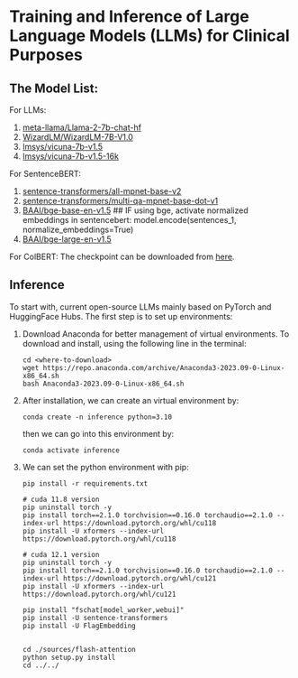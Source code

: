 # Training and Inference of Large Language Models (LLMs) for Clinical Purposes

## The Model List:

For LLMs:
   1. [meta-llama/Llama-2-7b-chat-hf](https://huggingface.co/meta-llama/Llama-2-7b-chat-hf)
   2. [WizardLM/WizardLM-7B-V1.0](https://huggingface.co/WizardLM/WizardLM-7B-V1.0)
   3. [lmsys/vicuna-7b-v1.5](https://huggingface.co/lmsys/vicuna-7b-v1.5)
   4. [lmsys/vicuna-7b-v1.5-16k](https://huggingface.co/lmsys/vicuna-7b-v1.5-16k)

For SentenceBERT:
   1. [sentence-transformers/all-mpnet-base-v2](https://huggingface.co/sentence-transformers/all-mpnet-base-v2)
   2. [sentence-transformers/multi-qa-mpnet-base-dot-v1](https://huggingface.co/sentence-transformers/multi-qa-mpnet-base-dot-v1)
   3. [BAAI/bge-base-en-v1.5](https://huggingface.co/BAAI/bge-base-en-v1.5) ## IF using bge, activate normalized embeddings in sentencebert: model.encode(sentences_1, normalize_embeddings=True)
   4. [BAAI/bge-large-en-v1.5](https://huggingface.co/BAAI/bge-large-en-v1.5)

For ColBERT:
   The checkpoint can be downloaded from [here](https://downloads.cs.stanford.edu/nlp/data/colbert/colbertv2/colbertv2.0.tar.gz).

## Inference

To start with, current open-source LLMs mainly based on PyTorch and HuggingFace Hubs. The first step is to set up environments:

1. Download Anaconda for better management of virtual environments. To download and install, using the following line in the terminal:
   ```{bash}
   cd <where-to-download>
   wget https://repo.anaconda.com/archive/Anaconda3-2023.09-0-Linux-x86_64.sh
   bash Anaconda3-2023.09-0-Linux-x86_64.sh
   ```
2. After installation, we can create an virtual environment by:
   ```{bash}
   conda create -n inference python=3.10
   ```
   then we can go into this environment by:
   ```{bash}
   conda activate inference
   ```
3. We can set the python environment with pip:
   ```{bash}
   pip install -r requirements.txt

   # cuda 11.8 version
   pip uninstall torch -y
   pip install torch==2.1.0 torchvision==0.16.0 torchaudio==2.1.0 --index-url https://download.pytorch.org/whl/cu118
   pip install -U xformers --index-url https://download.pytorch.org/whl/cu118
   
   # cuda 12.1 version
   pip uninstall torch -y
   pip install torch==2.1.0 torchvision==0.16.0 torchaudio==2.1.0 --index-url https://download.pytorch.org/whl/cu121
   pip install -U xformers --index-url https://download.pytorch.org/whl/cu121
   
   pip install "fschat[model_worker,webui]"
   pip install -U sentence-transformers
   pip install -U FlagEmbedding


   cd ./sources/flash-attention
   python setup.py install
   cd ../../
   ```

<!-- For runing inference, we have to prepare two things locally:
1. Local LLM Weights, if the nodes can have access to the internet, we can also use the online HuggingFace Model Hubs.
2. Local File for inference, to fit this code, the file have to be reformatted to a .jsonl file, in which each line presents one sample and is formatted as:
   ```
   {'sample_idx': <sample_idx>, 'instruction': <input_query>}
   ```
   Basically, we can use json package in Python to generate such formats. We have an code example [here](./inference/generate_dummydata.py).


Here can we start inference! Using these lines:
```{bash}
cd <path-to-this-repo>/inference/
bash ./llm_inference.sh <local_model_path> <input_jsonl_file> <output_file_directory_name> <number-of-gpu-to-use>
```
Then we can check the output jsonl file in output/<output_file_directory_name>/results.jsonl.
 -->


<!-- ## Fine-tuning



To start with, current open-source LLMs mainly based on PyTorch and HuggingFace Hubs. The first step is to set up environments:

1. Download Anaconda for better management of virtual environments. To download and install, using the following line in the terminal:
   ```{bash}
   cd <where-to-download>
   wget https://repo.anaconda.com/archive/Anaconda3-2023.09-0-Linux-x86_64.sh
   bash Anaconda3-2023.09-0-Linux-x86_64.sh
   ```
2. After installation, we can create an virtual environment by:
   ```{bash}
   conda create -n llm_inference python=3.10
   ```
   then we can go into this environment by:
   ```{bash}
   conda activate llm_finetune
   ```
3. We can set the python environment with pip:

   *Note: Below is the instruction for A100 for Vidul*
   ```{bash}
   conda install cudatoolkit-dev -c conda-forge
   conda install pytorch==2.0.1 torchvision==0.15.2 torchaudio==2.0.2 pytorch-cuda=11.7 -c pytorch -c nvidia
   cd <path-to-this-repo>/fine-tune/
   pip install -r requirements.txt
   ```
   Then we have to install flash-attention for accelerated training, [flash-attn](https://github.com/Dao-AILab/flash-attention): 
   To install:
   1. Make sure that PyTorch is installed.
   2. Make sure that `packaging` is installed (`pip install packaging`)
   3. Make sure that `ninja` is installed and that it works correctly (e.g. `ninja
   --version` then `echo $?` should return exit code 0). If not (sometimes `ninja
   --version` then `echo $?` returns a nonzero exit code), uninstall then reinstall
   `ninja` (`pip uninstall -y ninja && pip install ninja`). Without `ninja`,
   compiling can take a very long time (2h) since it does not use multiple CPU
   cores. With `ninja` compiling takes 3-5 minutes on a 64-core machine.
   4. Then:
   ```sh
   pip install flash-attn --no-build-isolation
   ```
   Alternatively you can compile from source:
   ```sh
   python setup.py install
   ```


   *Note: Below is the instruction for V100 for Sara*
   ```{bash}
   conda install cudatoolkit-dev -c conda-forge
   conda install pytorch==2.0.1 torchvision==0.15.2 torchaudio==2.0.2 pytorch-cuda=11.7 -c pytorch -c nvidia
   cd <path-to-this-repo>/fine-tune/
   pip install -r requirements.txt
   ```
   



After setting up environments, for runing fine-tuning, we also have to prepare two things locally:
1. Local LLM Weights, if the nodes can have access to the internet, we can also use the online HuggingFace Model Hubs.
2. Local File for fine-tuning, to fit this code, the file have to be reformatted to a .jsonl file, in which each line presents one sample and is formatted as:
   ```
   {'sample_idx': <sample_idx>, 'instruction': <input_query>, 'output': <input_query>}
   ```
   Basically, we can use json package in Python to generate such formats. We have an code example [here](./inference/generate_dummydata.py).

*It should be noted that: Flash Attention which is a framework for fast fine-tuning with higher speed and low memory cost does not support V100. Therefore for A100, you can use llama_train.sh or llama2_train.sh for fine-tuning, which depends on the LLM you base on. For V100, you can use main_llama_noflash.sh for both llama and llama2. And This is why we have different env set up for Vidul and Sara.* 

Here can we start fine-tuning! Using these lines:
```{bash}
cd <path-to-this-repo>/fine-tune/
bash ./llama_train.sh <local_model_path> <input_jsonl_file> <output_file_directory_name> <number-of-gpu-to-use>
```
Then we can check the fine-tuned model in output/<output_file_directory_name>/




## SentenceBERT

Setting up environments:

1. Download Anaconda for better management of virtual environments. To download and install, using the following line in the terminal:
   ```{bash}
   cd <where-to-download>
   wget https://repo.anaconda.com/archive/Anaconda3-2023.09-0-Linux-x86_64.sh
   bash Anaconda3-2023.09-0-Linux-x86_64.sh
   ```
2. After installation, we can create an virtual environment by:
   ```{bash}
   conda create -n sentencebert python=3.10
   ```
   then we can go into this environment by:
   ```{bash}
   conda activate sentencebert
   ```
3. We can set the python environment with pip:
   ```{bash}
   pip install torch==2.0.1+cu117 torchvision==0.15.2+cu117 torchaudio==2.0.2 --index-url https://download.pytorch.org/whl/cu117
   cd <path-to-this-repo>/sentenceBERT/
   pip install -r requirements.txt
   pip install -U sentence-transformers
   ```

After Setting Up environment, we have to download the embedding model locally or use the Huggingface Hub. The accessible models are listed [here](https://www.sbert.net/docs/pretrained_models.html#). 

Then prepare all your sentences or terms for embeddings to a jsonl file with each line, here is an example:
```
{'input': 'harvard medical school'}
```

Finally, we can generate the sentence embedding by:
```{bash}
cd <path-to-this-repo>/sentenceBERT/
CUDA_VISIBLE_DEVICES=0 python main.py <jsonl-file-of-sentences> <local-model-path> <output-dir-name>
```
The sentence embeddings will be saved to a .pkl file in './sentenceBERT/output/output-dir-name/embeddings.pkl'

To load the saved sentence embedding for other use, you can run the following lines in a Python:
```{python}
import pickle
with open(<path-to-embeddings.pkl>, "rb") as fIn:
    stored_data = pickle.load(fIn)
    stored_sentences = stored_data['sentences']
    stored_embeddings = stored_data['embeddings']
```
 -->

